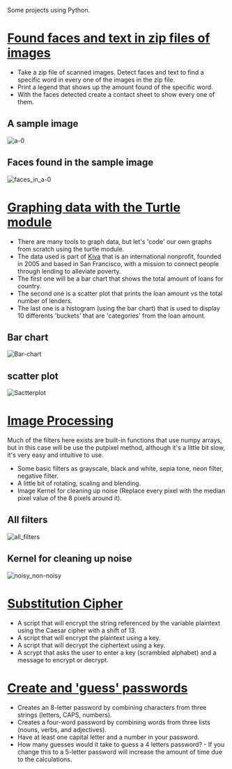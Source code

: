Some projects using Python.


#  [Found faces and text in zip files of images](https://github.com/scastrodri/Python_projects/tree/main/Faces_and_text_%20in_zip)
* Take a zip file of scanned images. Detect faces and text to find a specific word in every one of the images in the zip file.
* Print a legend that shows up the amount found of the specific word.
* With the faces detected create a contact sheet to show every one of them.
## A sample image
<img src="./images/a-0.jpg" alt="a-0">

## Faces found in the sample image
<img src="./images/faces_in_a-0.png" alt="faces_in_a-0">


# [Graphing data with the Turtle module](https://github.com/scastrodri/Python_projects/tree/main/Graphic_Turtle)
* There are many tools to graph data, but let's 'code' our own graphs from scratch using the turtle module.
* The data used is part of [Kiva](http://kiva.org/) that is an international nonprofit, founded in 2005 and based in San Francisco, with a mission to connect people 
through lending to alleviate poverty.
* The first one will be a bar chart that shows the total amount of loans for country.
* The second one is a scatter plot that prints the loan amount vs the total number of lenders.
* The last one is a histogram (using the bar chart) that is used to display 10 differents 'buckets' that are 'categories' from the loan amount.
## Bar chart
<img src="./images/Bar-chart.png" alt="Bar-chart">

## scatter plot
<img src="./images/Sactterplot.png" alt="Sactterplot">


# [Image Processing](https://github.com/scastrodri/Python_projects/tree/main/Image_Processing)
Much of the filters here exists are built-in functions that use numpy arrays, but in this case will be use the putpixel method, although it's a little bit slow, it's very easy and intuitive to use.
* Some basic filters as grayscale, black and white, sepia tone, neon filter, negative filter.
* A little bit of rotating, scaling and blending.
* Image Kernel for cleaning up noise (Replace every pixel with the median pixel value of the 8 pixels around it).
## All filters
<img src="./images/all_filters.jpg" alt="all_filters">

## Kernel for cleaning up noise
<img src="./images/noisy_non-noisy.png" alt="noisy_non-noisy">

# [Substitution Cipher](https://github.com/scastrodri/Python_projects/tree/main/Substitution_Cipher)
* A script that will encrypt the string referenced by the variable plaintext using the Caesar cipher with a shift of 13.
* A script that will encrypt the plaintext using a key.
* A script that will decrypt the ciphertext using a key.
* A scrypt that asks the user to enter a key (scrambled alphabet) and a message to encrypt or decrypt.

# [Create and 'guess' passwords](https://github.com/scastrodri/Python_projects/tree/main/Password)
* Creates an 8-letter password by combining characters from three strings (letters, CAPS, numbers).
* Creates a four-word password by combining words from three lists (nouns, verbs, and adjectives).
* Have at least one capital letter and a number in your password.
* How many guesses would it take to guess a 4 letters password? - If you change this to a 5-letter password will increase the amount of time due to the calculations.
